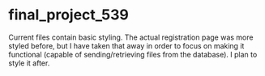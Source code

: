 # final_project_539

Current files contain basic styling. The actual registration page was more styled before, but I have taken that away in order to focus on making it functional (capable of sending/retrieving files from the database). I plan to style it after.
